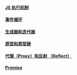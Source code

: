 #### [JS 执行机制](./lesson1/note.md)

#### [事件循环](./lesson2/note.md)

#### [生成器和迭代器](./lesson3/note.md)

#### [原型和原型链](./lesson4/note.md)

#### [代理（Proxy）和反射 （Reflect） ](./lesson5/note.md)

#### [Promise](./lesson6/note.md)
